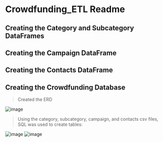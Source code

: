 <h1>Crowdfunding_ETL Readme </h1>

<h2>Creating the Category and Subcategory DataFrames</h2>

<h2>Creating the Campaign DataFrame</h2>

<h2>Creating the Contacts DataFrame</h2>

<h2>Creating the Crowdfunding Database</h2>
<blockquote>Created the ERD </blockquote>

 ![image](https://github.com/chris-levine/Crowdfunding_ETL/assets/15304495/88e041ce-42d9-478a-87aa-06c058f0ef39)
 
<blockquote>Using the category, subcategory, campaign, and contacts csv files, SQL was used to create tables:</blockquote>

  ![image](https://github.com/chris-levine/Crowdfunding_ETL/assets/15304495/dc76fe73-2672-4100-b9d4-b522d30e4822)
  ![image](https://github.com/chris-levine/Crowdfunding_ETL/assets/15304495/cdf5e595-740e-4100-b4d4-a31a20439b5b)

